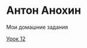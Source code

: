 # Антон Анохин
Мои домашние задания

[Урок 12](https://anoxin.github.io/lessen_12/ "Моя готовая домашка")
